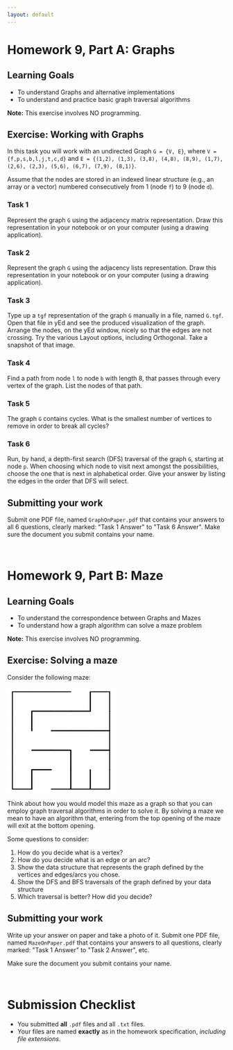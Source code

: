 ```yaml
---
layout: default
---
```


# Homework 9, Part A: Graphs

## Learning Goals

* To understand Graphs and alternative implementations
* To understand and practice  basic graph traversal algorithms

**Note:** This exercise involves NO programming.


## Exercise: Working with Graphs

In this task you will work with an undirected Graph `G = {V, E}`, where `V = {f,p,s,b,l,j,t,c,d}` and `E = {(1,2), (1,3), (3,8), (4,8), (8,9), (1,7), (2,6), (2,3), (5,6), (6,7), (7,9), (8,1)}`.

Assume that the nodes are stored in an indexed linear structure (e.g., an array or a vector) numbered consecutively from 1 (node `f`) to 9 (node `d`).

### Task 1
Represent the graph `G` using the adjacency matrix representation. Draw this representation in your notebook or on your computer (using a drawing application).

### Task 2
Represent the graph `G` using the adjacency lists representation. Draw this representation in your notebook or on your computer (using a drawing application).

### Task 3
Type up a `tgf` representation of the graph `G` manually in a file, named `G.tgf`. Open that file in yEd and see the produced visualization of the graph. Arrange the nodes, on the yEd window, nicely so that the edges are not crossing. Try the various Layout options, including Orthogonal. Take a snapshot of that image.

### Task 4
Find a path from node `l` to node `b` with length 8, that passes through every vertex of the graph.
List the nodes of that path.

### Task 5
The graph `G` contains cycles. What is the smallest number of vertices to remove in order to break all cycles?

### Task 6
Run, by hand, a depth-first search (DFS) traversal of the graph `G`, starting at node  `p`. When choosing which node to visit next amongst the possibilities, choose the one that is next in alphabetical order. Give your answer by listing the edges in the order that DFS will select.


## Submitting your work

Submit one PDF file, named `GraphOnPaper.pdf` that contains your answers to all 6 questions, clearly marked: "Task 1 Answer" to "Task 6 Answer". Make sure the document you submit contains your name.







<br/>

# Homework 9, Part B: Maze

## Learning Goals

* To understand the correspondence between Graphs and Mazes
* To understand how a graph algorithm can solve a maze problem


**Note:** This exercise involves NO programming.

## Exercise: Solving a maze

Consider the following maze:

<img src="_images/figs/maze.png" />

Think about how you would model this maze as a graph so that you can employ graph traversal algorithms in order to solve it. By solving a maze we mean to have an algorithm that, entering from the top opening of the maze will exit at the bottom opening.

Some questions to consider:
1. How do you decide what is a vertex?
2. How do you decide what is an edge or an arc?
3. Show the data structure that represents the graph defined by the vertices and edges/arcs you chose.
4. Show the DFS and BFS traversals of the graph defined by your data structure
5. Which traversal is better? How did you decide?


## Submitting your work

Write up your answer on paper and take a photo of it. Submit one PDF file, named `MazeOnPaper.pdf` that contains your answers to all questions, clearly marked: "Task 1 Answer" to "Task 2 Answer", etc.

Make sure the document you submit contains your name.




<br/>

# Submission Checklist

* You submitted **all** `.pdf` files and all `.txt` files.
* Your files are named **exactly** as in the homework specification, *including file extensions*.

